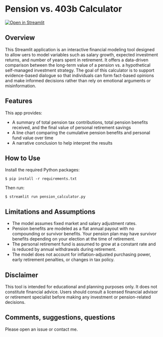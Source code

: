 # Pension vs. 403b Calculator

[![Open in Streamlit](https://static.streamlit.io/badges/streamlit_badge_black_white.svg)](https://pensioncalc.streamlit.app/)

## Overview
This Streamlit application is an interactive financial modeling tool designed to allow uers to model variables such as salary growth, expected investment returns, and number of years spent in retirement. It offers a data-driven comparison between the long-term value of a pension vs. a hypothetical self-managed investment strategy. The goal of this calculator is to support evidence-based dialogue so that individuals can form fact-based opinions and make informed decisions rather than rely on emotional arguments or misinformation.

## Features
This app provides:
- A summary of total pension tax contributions, total pension benefits received, and the final value of personal retirement savings
- A line chart comparing the cumulative pension benefits and personal fund value over time
- A narrative conclusion to help interpret the results

## How to Use

Install the required Python packages:
```
$ pip install -r requirements.txt
```

Then run:
```
$ streamlit run pension_calculator.py
```

## Limitations and Assumptions
- The model assumes fixed market and salary adjustment rates.
- Pension benefits are modeled as a flat annual payout with no compounding or survivor benefits. Your pension plan may have survivor benefits depending on your election at the time of retirement.
- The personal retirement fund is assumed to grow at a constant rate and is reduced by annual withdrawals during retirement.
- The model does not account for inflation-adjusted purchasing power, early retirement penalties, or changes in tax policy.

## Disclaimer
This tool is intended for educational and planning purposes only. It does not constitute financial advice. Users should consult a licensed financial advisor or retirement specialist before making any investment or pension-related decisions.

## Comments, suggestions, questions
Please open an issue or contact me.
